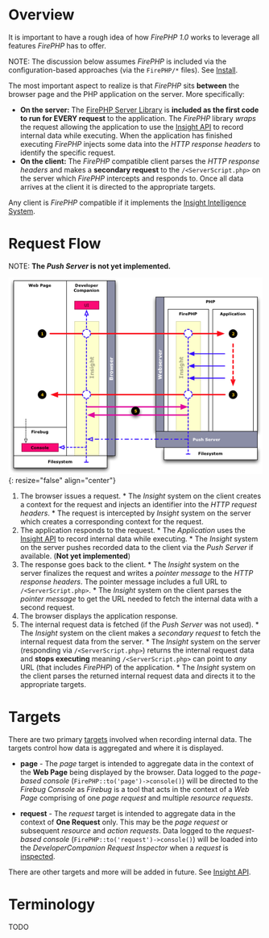 
Overview
========

It is important to have a rough idea of how *FirePHP 1.0* works to leverage all features *FirePHP* has to offer.

NOTE: The discussion below assumes *FirePHP* is included via the configuration-based approaches (via the `FirePHP/*` files). See [Install](Install).

The most important aspect to realize is that *FirePHP* sits **between** the browser page and the PHP application on the server.
More specifically:

  * **On the server:** The [FirePHP Server Library](Install) is **included as the first code to run for EVERY request** to the application.
    The *FirePHP* library *wraps*
    the request allowing the application to use the [Insight API](API/Insight) to record internal data while executing. When the application
    has finished executing *FirePHP* injects some data into the *HTTP response headers* to identify the specific request.
  * **On the client:** The *FirePHP* compatible client parses the *HTTP response headers* and makes a **secondary request** to the `/<ServerScript.php>`
    on the server which *FirePHP* intercepts and responds to. Once all data arrives at the client it is directed to the appropriate targets.

Any client is *FirePHP* compatible if it implements the [Insight Intelligence System](Insight).


Request Flow
============

NOTE: **The *Push Server* is not yet implemented.**

![Request Flow Overview](resources/images/diagrams/request-flow-overview-v1.png){: resize="false" align="center"}

  1. The browser issues a request.
    * The *Insight* system on the client creates a context for the request and injects an identifier into the *HTTP request headers*.
    * The request is intercepted by *Insight* system on the server which creates a corresponding context for the request.
  2. The application responds to the request.
    * The *Application* uses the [Insight API](API/Insight) to record internal data while executing.
    * The *Insight* system on the server pushes recorded data to the client via the *Push Server* if available. (**Not yet implemented**)
  3. The response goes back to the client.
    * The *Insight* system on the server finalizes the request and writes a *pointer message* to the *HTTP response headers*. The pointer message
      includes a full URL to `/<ServerScript.php>`.
    * The *Insight* system on the client parses the *pointer message* to get the URL needed to fetch the internal data with a second request.
  4. The browser displays the application response.
  5. The internal request data is fetched (if the *Push Server* was not used).
    * The *Insight* system on the client makes a *secondary request* to fetch the internal request data from the server.
    * The *Insight* system on the server (responding via `/<ServerScript.php>`) returns the internal request data and **stops executing**
      meaning `/<ServerScript.php>` can point to *any* URL (that includes *FirePHP*) of the application.
    * The *Insight* system on the client parses the returned internal request data and directs it to the appropriate targets.


Targets
=======

There are two primary [targets](API/Insight#to) involved when recording internal data. The targets control how data is aggregated and where it is displayed.

  * **page** - The *page* target is intended to aggregate data in the context of the **Web Page** being displayed by the browser. Data logged
    to the *page-based console* (`FirePHP::to('page')->console()`) will be directed to the *Firebug Console* as *Firebug* is a tool that
    acts in the context of a *Web Page* comprising of one *page request* and multiple *resource requests*.

  * **request** - The *request* target is intended to aggregate data in the context of **One Request** only. This may be the *page request*
    or subsequent *resource* and *action requests*. Data logged to the *request-based console* (`FirePHP::to('request')->console()`) will be 
    loaded into the *DeveloperCompanion Request Inspector* when a *request* is [inspected](Workflow#inspecting-requests).

There are other targets and more will be added in future. See [Insight API](API/Insight#to).


Terminology
===========

TODO

